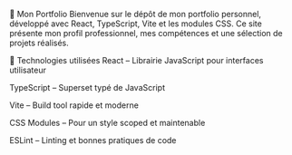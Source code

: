 💼 Mon Portfolio 
Bienvenue sur le dépôt de mon portfolio personnel, développé avec React, TypeScript, Vite et les modules CSS. Ce site présente mon profil professionnel, mes compétences et une sélection de projets réalisés.

🚀 Technologies utilisées
React – Librairie JavaScript pour interfaces utilisateur

TypeScript – Superset typé de JavaScript

Vite – Build tool rapide et moderne

CSS Modules – Pour un style scoped et maintenable

ESLint – Linting et bonnes pratiques de code
